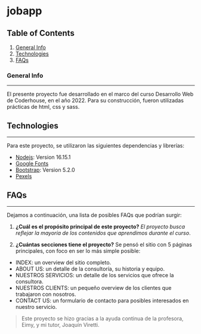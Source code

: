 # jobapp
## Table of Contents
1. [General Info](#general-info)
2. [Technologies](#technologies)
3. [FAQs](#faqs)
### General Info
***
El presente proyecto fue desarrollado en el marco del curso Desarrollo Web de Coderhouse, en el año 2022. Para su construcción, fueron utilizadas prácticas de html, css y sass.
## Technologies
***
Para este proyecto, se utilizaron las siguientes dependencias y librerías:
* [Nodejs](https://nodejs.org/es/): Version 16.15.1 
* [Google Fonts](https://fonts.google.com/)
* [Bootstrap](https://getbootstrap.com/): Version 5.2.0
* [Pexels](https://www.pexels.com/es-es/)
## FAQs
***
Dejamos a continuación, una lista de posibles FAQs que podrían surgir: 

1. **¿Cuál es el propósito principal de este proyecto?**
_El proyecto busca reflejar la mayoría de los contenidos que aprendimos durante el curso_.

2. __¿Cuántas secciones tiene el proyecto?__ 
Se pensó el sitio con 5 páginas principales, con foco en ser lo más simple posible: 
* INDEX: un overview del sitio completo.
* ABOUT US: un detalle de la consultoría, su historia y equipo.
* NUESTROS SERVICIOS: un detalle de los servicios que ofrece la consultora.
* NUESTROS CLIENTS: un pequeño overview de los clientes que trabajaron con nosotros.
* CONTACT US: un formulario de contacto para posibles interesados en nuestro servicio.

> Este proyecto se hizo gracias a la ayuda continua de la profesora, Eimy, y mi tutor, Joaquín Viretti.